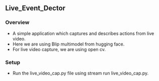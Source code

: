 ## Live_Event_Dector

### Overview

- A simple application which captures and describes actions from live video.
- Here we are using Blip multimodel from hugging face.
- For live video capture, we are using open cv.

### Setup

- Run the live_video_cap.py file using stream run live_video_cap.py.






